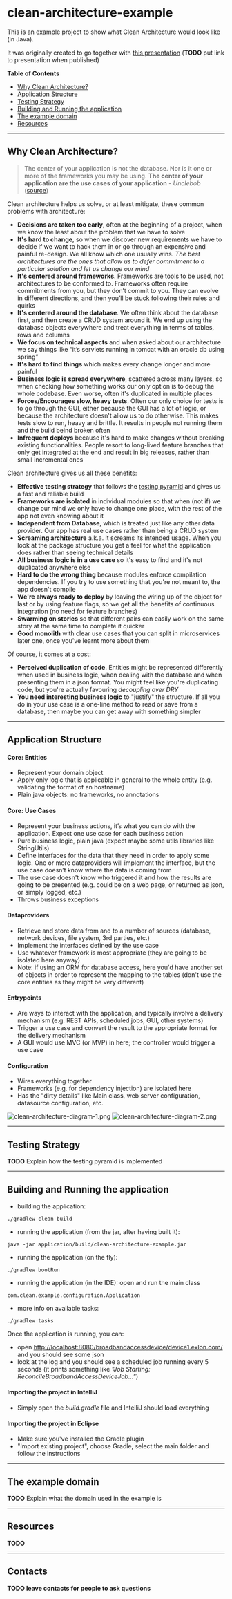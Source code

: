 # clean-architecture-example
This is an example project to show what Clean Architecture would look like (in Java).

It was originally created to go together with [this presentation](TODO) (**TODO** put link to presentation when published)

**Table of Contents**
* [Why Clean Architecture?](#why-clean-architecture)
* [Application Structure](#application-structure)
* [Testing Strategy](#testing-strategy)
* [Building and Running the application](#building-and-running-the-application)
* [The example domain](#the-example-domain)
* [Resources](#resources)

***

## Why Clean Architecture?
> The center of your application is not the database. Nor is it one or more of the frameworks you may be using. **The center of your application are the use cases of your application**  -  _Unclebob_ ([source](https://blog.8thlight.com/uncle-bob/2012/05/15/NODB.html "NODB"))

Clean architecture helps us solve, or at least mitigate, these common problems with architecture:
* **Decisions are taken too early**, often at the beginning of a project, when we know the least about the problem that we have to solve
* **It's hard to change**, so when we discover new requirements we have to decide if we want to hack them in or go through an expensive and painful re-design. We all know which one usually wins. _The best architectures are the ones that allow us to defer commitment to a particular solution and let us change our mind_
* **It's centered around frameworks**. Frameworks are tools to be used, not architectures to be conformed to. Frameworks often require commitments from you, but they don’t commit to you. They can evolve in different directions, and then you’ll be stuck following their rules and quirks
* **It's centered around the database**. We often think about the database first, and then create a CRUD system around it. We end up using the database objects everywhere and treat everything in terms of tables, rows and columns
* **We focus on technical aspects** and when asked about our architecture we say things like “it’s servlets running in tomcat with an oracle db using spring”
* **It's hard to find things** which makes every change longer and more painful
* **Business logic is spread everywhere**, scattered across many layers, so when checking how something works our only option is to debug the whole codebase. Even worse, often it's duplicated in multiple places
* **Forces/Encourages slow, heavy tests**. Often our only choice for tests is to go through the GUI, either because the GUI has a lot of logic, or because the architecture doesn't allow us to do otherwise. This makes tests slow to run, heavy and brittle. It results in people not running them and the build beind broken often
* **Infrequent deploys** because it's hard to make changes without breaking existing functionalities. People resort to long-lived feature branches that only get integrated at the end and result in big releases, rather than small incremental ones

Clean architecture gives us all these benefits:
* **Effective testing strategy** that follows the [testing pyramid](http://martinfowler.com/bliki/TestPyramid.html) and gives us a fast and reliable build
* **Frameworks are isolated** in individual modules so that when (not if) we change our mind we only have to change one place, with the rest of the app not even knowing about it
* **Independent from Database**, which is treated just like any other data provider. Our app has real use cases rather than being a CRUD system
* **Screaming architecture** a.k.a. it screams its intended usage. When you look at the package structure you get a feel for what the application does rather than seeing technical details
* **All business logic is in a use case** so it's easy to find and it's not duplicated anywhere else
* **Hard to do the wrong thing** because modules enforce compilation dependencies. If you try to use something that you're not meant to, the app doesn't compile
* **We're always ready to deploy** by leaving the wiring up of the object for last or by using feature flags, so we get all the benefits of continuous integration (no need for feature branches)
* **Swarming on stories** so that different pairs can easily work on the same story at the same time to complete it quicker
* **Good monolith** with clear use cases that you can split in microservices later one, once you've learnt more about them

Of course, it comes at a cost:
* **Perceived duplication of code**. Entities might be represented differently when used in business logic, when dealing with the database and when presenting them in a json format. You might feel like you're duplicating code, but you're actually favouring _decoupling over DRY_
* **You need interesting business logic** to "justify" the structure. If all you do in your use case is a one-line method to read or save from a database, then maybe you can get away with something simpler

***

## Application Structure

#### Core: Entities
* Represent your domain object
* Apply only logic that is applicable in general to the whole entity (e.g. validating the format of an hostname)
* Plain java objects: no frameworks, no annotations

#### Core: Use Cases
* Represent your business actions, it’s what you can do with the application. Expect one use case for each business action
* Pure business logic, plain java (expect maybe some utils libraries like StringUtils)
* Define interfaces for the data that they need in order to apply some logic. One or more dataproviders will implement the interface, but the use case doesn’t know where the data is coming from
* The use case doesn't know who triggered it and how the results are going to be presented (e.g. could be on a web page, or returned as json, or simply logged, etc.)
* Throws business exceptions

#### Dataproviders
* Retrieve and store data from and to a number of sources (database, network devices, file system, 3rd parties, etc.)
* Implement the interfaces defined by the use case
* Use whatever framework is most appropriate (they are going to be isolated here anyway)
* Note: if using an ORM for database access, here you'd have another set of objects in order to represent the mapping to the tables (don't use the core entities as they might be very different)

#### Entrypoints
* Are ways to interact with the application, and typically involve a delivery mechanism (e.g. REST APIs, scheduled jobs, GUI, other systems)
* Trigger a use case and convert the result to the appropriate format for the delivery mechanism
* A GUI would use MVC (or MVP) in here; the controller would trigger a use case

#### Configuration
* Wires everything together
* Frameworks (e.g. for dependency injection) are isolated here
* Has the "dirty details" like Main class, web server configuration, datasource configuration, etc.

![clean-architecture-diagram-1.png](docs/images/clean-architecture-diagram-1.png)
![clean-architecture-diagram-2.png](docs/images/clean-architecture-diagram-2.png)

***

## Testing Strategy
**TODO**
Explain how the testing pyramid is implemented

***

## Building and Running the application
- building the application:
```
./gradlew clean build
```
- running the application (from the jar, after having built it):
```
java -jar application/build/clean-architecture-example.jar
```
- running the application (on the fly):
```
./gradlew bootRun
```
- running the application (in the IDE): open and run the main class
```
com.clean.example.configuration.Application
```
- more info on available tasks:
```
./gradlew tasks
```

Once the application is running, you can:
- open <http://localhost:8080/broadbandaccessdevice/device1.exlon.com/> and you should see some json
- look at the log and you should see a scheduled job running every 5 seconds (it prints something like _"Job Starting: ReconcileBroadbandAccessDeviceJob..."_)

#### Importing the project in IntelliJ
- Simply open the _build.gradle_ file and IntelliJ should load everything

#### Importing the project in Eclipse
 - Make sure you've installed the Gradle plugin
 - "Import existing project", choose Gradle, select the main folder and follow the instructions

***

## The example domain
**TODO**
Explain what the domain used in the example is

***

## Resources
**TODO**

***

## Contacts
**TODO leave contacts for people to ask questions**
